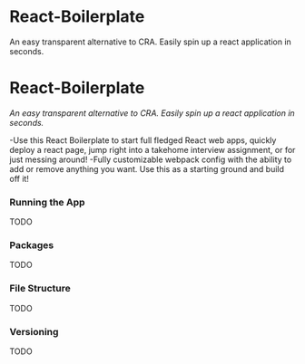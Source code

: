 # React-Boilerplate
An easy transparent alternative to CRA. Easily spin up a react application in seconds.

# React-Boilerplate
_An easy transparent alternative to CRA. Easily spin up a react application in seconds._

-Use this React Boilerplate to start full fledged React web apps, quickly deploy a react page, jump right into a takehome interview assignment, or for just messing around!
-Fully customizable webpack config with the ability to add or remove anything you want. Use this as a starting ground and build off it!

### Running the App
TODO

### Packages
TODO

### File Structure
TODO

### Versioning
TODO

